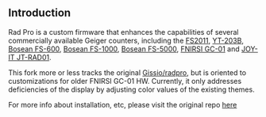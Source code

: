 
## Introduction

Rad Pro is a custom firmware that enhances the capabilities of several commercially available Geiger counters, including the [FS2011](docs/devices/FS2011/install.md), [YT-203B](docs/devices/FS2011/install.md), [Bosean FS-600](docs/devices/Bosean%20FS-600,%20FS-1000/install.md), [Bosean FS-1000](docs/devices/Bosean%20FS-600,%20FS-1000/install.md), [Bosean FS-5000](docs/devices/Bosean%20FS-5000/install.md), [FNIRSI GC-01](docs/devices/FNIRSI%20GC-01/install.md) and [JOY-IT JT-RAD01](https://joy-it.net/en/products/JT-RAD01).

This fork more or less tracks the original [Gissio/radpro](https://github.com/Gissio/radpro), but is oriented to customizations for older FNIRSI GC-01 HW. Currently, it only addresses deficiencies of the display by adjusting color values of the existing themes. 

For more info about installation, etc, please visit the original repo [here](https://github.com/Gissio/radpro)


